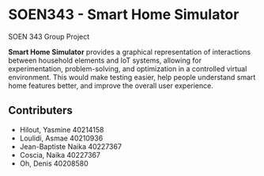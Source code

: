 # SOEN343 - Smart Home Simulator
SOEN 343 Group Project

**Smart Home Simulator** provides a graphical representation of interactions between household elements and IoT systems, allowing for experimentation, problem-solving, and optimization in a controlled virtual environment. This would make testing easier, help people understand smart home features better, and improve the overall user experience.

## Contributers  
- Hilout, Yasmine 40214158
- Loulidi, Asmae 40210936
- Jean-Baptiste Naika 40227367
- Coscia, Naika 40227367
- Oh, Denis 40208580

